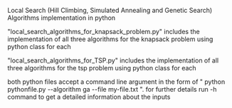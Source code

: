 Local Search (Hill Climbing, Simulated Annealing and Genetic Search) Algorithms implementation in python

"local_search_algorithms_for_knapsack_problem.py" includes the implementation of all three algorithms for the knapsack problem using python class for each


"local_search_algorithms_for_TSP.py" includes the implementation of all three algorithms for the tsp problem using python class for each

both python files accept a command line argument in the form of " python pythonfile.py --algorithm ga --file my-file.txt ".
for further details run -h command to get a detailed information about the inputs
